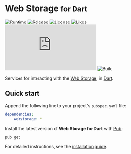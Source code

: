 # Web Storage <small>for Dart</small>
![Runtime](https://badgen.net/pub/sdk-version/webstorage) ![Release](https://badgen.net/pub/v/webstorage) ![License](https://badgen.net/pub/license/webstorage) ![Likes](https://badgen.net/pub/likes/webstorage) ![Coverage](https://badgen.net/coveralls/c/github/cedx/webstorage.dart) ![Build](https://badgen.net/github/checks/cedx/webstorage.dart/main)

Services for interacting with the [Web Storage](https://developer.mozilla.org/en-US/docs/Web/API/Storage), in [Dart](https://dart.dev).

## Quick start
Append the following line to your project's `pubspec.yaml` file:

``` yaml
dependencies:
	webstorage: *
```

Install the latest version of **Web Storage for Dart** with [Pub](https://dart.dev/tools/pub):

``` shell
pub get
```

For detailed instructions, see the [installation guide](installation.md).
